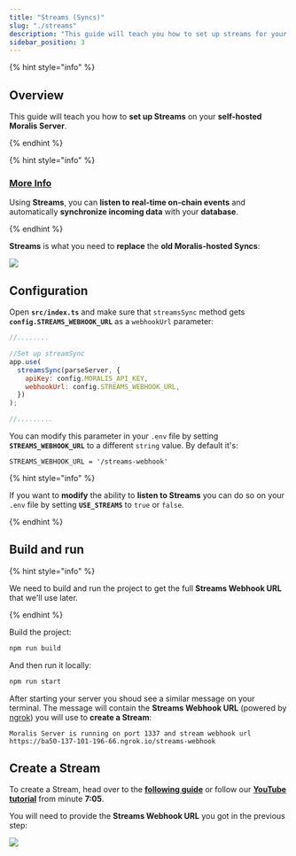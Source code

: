 ```yaml
---
title: "Streams (Syncs)"
slug: "./streams"
description: "This guide will teach you how to set up streams for your self-hosted Moralis Server"
sidebar_position: 3
---
```


{% hint style="info" %}

## Overview

This guide will teach you how to **set up Streams** on your **self-hosted Moralis Server**.

{% endhint %}

{% hint style="info" %}

### [More Info](http://docs.moralis.io/streams-api)

Using **Streams**, you can **listen to real-time on-chain events** and automatically **synchronize incoming data** with your **database**.

{% endhint %}

**Streams** is what you need to **replace** the **old Moralis-hosted Syncs**:

![](/img/content/streams-1.webp)

## Configuration

Open **`src/index.ts`** and make sure that `streamsSync` method gets **`config.STREAMS_WEBHOOK_URL`** as a `webhookUrl` parameter:

```javascript index.ts
//........

//Set up streamSync
app.use(
  streamsSync(parseServer, {
    apiKey: config.MORALIS_API_KEY,
    webhookUrl: config.STREAMS_WEBHOOK_URL,
  })
);

//.........
```

You can modify this parameter in your `.env` file by setting **`STREAMS_WEBHOOK_URL`** to a different `string` value. By default it's:

```shell .env
STREAMS_WEBHOOK_URL = '/streams-webhook'
```

{% hint style="info" %}

If you want to **modify** the ability to **listen to Streams** you can do so on your `.env` file by setting **`USE_STREAMS`** to `true` or `false`.

{% endhint %}

## Build and run

{% hint style="info" %}

We need to build and run the project to get the full **Streams Webhook URL** that we'll use later.

{% endhint %}

Build the project:

```bash npm2yarn
npm run build
```

And then run it locally:

```bash npm2yarn
npm run start
```

After starting your server you shoud see a similar message on your terminal. The message will contain the **Streams Webhook URL** (powered by [ngrok](https://ngrok.com/)) you will use to **create a Stream**:

```shell Terminal
Moralis Server is running on port 1337 and stream webhook url https://ba50-137-101-196-66.ngrok.io/streams-webhook
```

## Create a Stream

To create a Stream, head over to the [**following guide**](https://docs.moralis.io/docs/using-webui) or follow our [**YouTube tutorial**](https://youtu.be/o8MAFOFc7H0?t=426) from minute **7:05**.

You will need to provide the **Streams Webhook URL** you got in the previous step:

![](/img/content/streams-2.webp)
